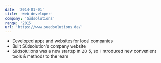 ```yaml
---
date: '2014-01-01'
title: 'Web developer'
company: 'Südsolutions'
range: '2015'
url: 'https://www.suedsolutions.de/'
---
```


- Developed apps and websites for local companies
- Built Südsolution's company website
- Südsolutions was a new startup in 2015, so I introduced new convenient tools & methods to the team
